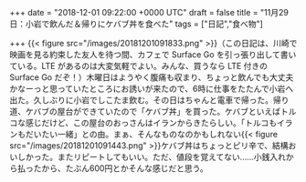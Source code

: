 
+++
date = "2018-12-01 09:22:00 +0000 UTC"
draft = false
title = "11月29日：小岩で飲んだ＆帰りにケバブ丼を食べた"
tags = ["日記","食べ物"]

+++
{{< figure src="/images/20181201091833.png"  >}}（この日記は、川崎で映画を見る約束した友人を待つ間、カフェで Surface Go を引っ張り出して書いている。LTE があるのは大変気軽でよい。みんな、買うなら LTE 付きの Surface Go だぞ！）木曜日はようやく腹痛も収まり、ちょっと飲んでも大丈夫かなーっと思っていたところにお誘いが来たので、6時に仕事をたたんで小岩へ出た。久しぶりに小岩でしこたま飲む。その日はちゃんと電車で帰った。帰り道、ケバブの屋台ができていたので「ケバブ丼」を買った。ケバブといえばトルコな感じだけど、この屋台のおっさんはイランからきたらしい。「トルコもイランもだいたい一緒」との由。まぁ、そんなものなのかもしれない{{< figure src="/images/20181201091443.png"  >}}ケバブ丼はちょっとピリ辛で、結構おいしかった。またリピートしてもいい。ただ、値段を覚えてない……小銭入れから払ったから、たぶん600円とかそんな感じだと思う。


